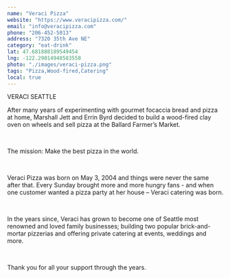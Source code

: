 ```yaml
---
name: "Veraci Pizza"
website: "https://www.veracipizza.com/"
email: "info@veracipizza.com"
phone: "206-452-5013"
address: "7320 35th Ave NE"
category: "eat-drink"
lat: 47.681888189549454
lng: -122.29014948583558
photo: "./images/veraci-pizza.png"
tags: "Pizza,Wood-fired,Catering"
local: true
---
```



VERACI SEATTLE

After many years of experimenting with gourmet focaccia bread and pizza at home, Marshall Jett and Errin Byrd decided to build a wood-fired clay oven on wheels and sell pizza at the Ballard Farmer’s Market.

​

The mission: Make the best pizza in the world.

​

Veraci Pizza was born on May 3, 2004 and things were never the same after that. Every Sunday brought more and more hungry fans - and when one customer wanted a pizza party at her house – Veraci catering was born.

​

In the years since, Veraci has grown to become one of Seattle most renowned and loved family businesses; building two popular brick-and-mortar pizzerias and offering private catering at events, weddings and more.

​

Thank you for all your support through the years.